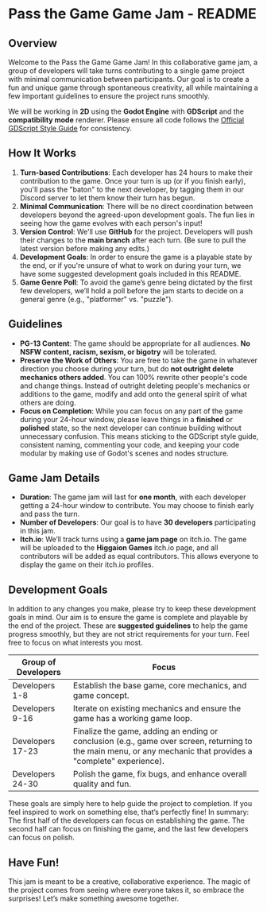 # Pass the Game Game Jam - README

## Overview
Welcome to the Pass the Game Game Jam! In this collaborative game jam, a group of developers will take turns contributing to a single game project with minimal communication between participants. Our goal is to create a fun and unique game through spontaneous creativity, all while maintaining a few important guidelines to ensure the project runs smoothly.

We will be working in **2D** using the **Godot Engine** with **GDScript** and the **compatibility mode** renderer. Please ensure all code follows the [Official GDScript Style Guide](https://docs.godotengine.org/en/stable/getting_started/scripting/gdscript/gdscript_styleguide.html)
 for consistency.

## How It Works
1. **Turn-based Contributions**: Each developer has 24 hours to make their contribution to the game. Once your turn is up (or if you finish early), you'll pass the "baton" to the next developer, by tagging them in our Discord server to let them know their turn has begun.
2. **Minimal Communication**: There will be no direct coordination between developers beyond the agreed-upon development goals. The fun lies in seeing how the game evolves with each person's input!
3. **Version Control**: We'll use **GitHub** for the project. Developers will push their changes to the **main branch** after each turn. (Be sure to pull the latest version before making any edits.)
4. **Development Goals**: In order to ensure the game is a playable state by the end, or if you're unsure of what to work on during your turn, we have some suggested development goals included in this README.
5. **Game Genre Poll**: To avoid the game’s genre being dictated by the first few developers, we’ll hold a poll before the jam starts to decide on a general genre (e.g., "platformer" vs. "puzzle").

## Guidelines
- **PG-13 Content**: The game should be appropriate for all audiences. **No NSFW content, racism, sexism, or bigotry** will be tolerated.
- **Preserve the Work of Others**: You are free to take the game in whatever direction you choose during your turn, but do **not outright delete mechanics others added**. You can 100% rewrite other people's code and change things. Instead of outright deleting people's mechanics or additions to the game, modify and add onto the general spirit of what others are doing. 
- **Focus on Completion**: While you can focus on any part of the game during your 24-hour window, please leave things in a **finished** or **polished** state, so the next developer can continue building without unnecessary confusion. This means sticking to the GDScript style guide, consistent naming, commenting your code, and keeping your code modular by making use of Godot's scenes and nodes structure.

## Game Jam Details
- **Duration**: The game jam will last for **one month**, with each developer getting a 24-hour window to contribute. You may choose to finish early and pass the turn.
- **Number of Developers**: Our goal is to have **30 developers** participating in this jam.
- **Itch.io**: We’ll track turns using a **game jam page** on itch.io. The game will be uploaded to the **Higgaion Games** itch.io page, and all contributors will be added as equal contributors. This allows everyone to display the game on their itch.io profiles.

## Development Goals
In addition to any changes you make, please try to keep these development goals in mind. Our aim is to ensure the game is complete and playable by the end of the project. These are **suggested guidelines** to help the game progress smoothly, but they are not strict requirements for your turn. Feel free to focus on what interests you most.

| Group of Developers      | Focus                                                                 |
|--------------------------|----------------------------------------------------------------------|
| Developers 1-8            | Establish the base game, core mechanics, and game concept.            |
| Developers 9-16           | Iterate on existing mechanics and ensure the game has a working game loop. |
| Developers 17-23          | Finalize the game, adding an ending or conclusion (e.g., game over screen, returning to the main menu, or any mechanic that provides a "complete" experience). |
| Developers 24-30          | Polish the game, fix bugs, and enhance overall quality and fun.       |

These goals are simply here to help guide the project to completion. If you feel inspired to work on something else, that’s perfectly fine!
In summary: The first half of the developers can focus on establishing the game. The second half can focus on finishing the game, and the last few developers can focus on polish.


## Have Fun!
This jam is meant to be a creative, collaborative experience. The magic of the project comes from seeing where everyone takes it, so embrace the surprises! Let’s make something awesome together.
